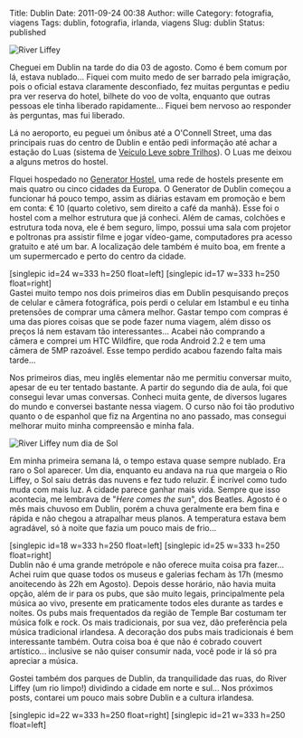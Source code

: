 Title: Dublin
Date: 2011-09-24 00:38
Author: wille
Category: fotografia, viagens
Tags: dublin, fotografia, irlanda, viagens
Slug: dublin
Status: published

![River
Liffey](http://images.wille.blog.br/dscn0096.jpg)

Cheguei em Dublin na tarde do dia 03 de agosto. Como é bem comum por lá,
estava nublado... Fiquei com muito medo de ser barrado pela imigração,
pois o oficial estava claramente desconfiado, fez muitas perguntas e
pediu pra ver reserva do hotel, bilhete do voo de volta, enquanto que
outras pessoas ele tinha liberado rapidamente... Fiquei bem nervoso ao
responder às perguntas, mas fui liberado.

Lá no aeroporto, eu peguei um ônibus até a O'Connell Street, uma das
principais ruas do centro de Dublin e então pedi informação até achar a
estação do Luas (sistema de [Veículo Leve sobre
Trilhos](http://pt.wikipedia.org/wiki/Vlt)). O Luas me deixou a alguns
metros do hostel.

FIquei hospedado no [Generator
Hostel](http://www.generatorhostels.com/en/dublin/), uma rede de hostels
presente em mais quatro ou cinco cidades da Europa. O Generator de
Dublin começou a funcionar há pouco tempo, assim as diárias estavam em
promoção e bem em conta: € 10 (quarto coletivo, sem direito a café da
manhã). Esse foi o hostel com a melhor estrutura que já conheci. Além de
camas, colchões e estrutura toda nova, ele é bem seguro, limpo, possui
uma sala com projetor e poltronas pra assistir filme e jogar vídeo-game,
computadores pra acesso gratuito e até um bar. A localização dele também
é muito boa, em frente a um supermercado e perto do centro da cidade.

[singlepic id=24 w=333 h=250 float=left] [singlepic id=17 w=333 h=250
float=right]  
Gastei muito tempo nos dois primeiros dias em Dublin pesquisando preços
de celular e câmera fotográfica, pois perdi o celular em Istambul e eu
tinha pretensões de comprar uma câmera melhor. Gastar tempo com compras
é uma das piores coisas que se pode fazer numa viagem, além disso os
preços lá nem estavam tão interessantes... Acabei não comprando a câmera
e comprei um HTC Wildfire, que roda Android 2.2 e tem uma câmera de 5MP
razoável. Esse tempo perdido acabou fazendo falta mais tarde...

Nos primeiros dias, meu inglês elementar não me permitiu conversar
muito, apesar de eu ter tentado bastante. A partir do segundo dia de
aula, foi que consegui levar umas conversas. Conheci muita gente, de
diversos lugares do mundo e conversei bastante nessa viagem. O curso não
foi tão produtivo quanto o de espanhol que fiz na Argentina no ano
passado, mas consegui melhorar muito minha compreensão e minha fala.

![River Liffey num dia de
Sol](http://images.wille.blog.br/imag0170.jpg)

Em minha primeira semana lá, o tempo estava quase sempre nublado. Era
raro o Sol aparecer. Um dia, enquanto eu andava na rua que margeia o Rio
Liffey, o Sol saiu detrás das nuvens e fez tudo reluzir. É incrível como
tudo muda com mais luz. A cidade parece ganhar mais vida. Sempre que
isso acontecia, me lembrava de "*Here comes the sun*", dos Beatles.
Agosto é o mês mais chuvoso em Dublin, porém a chuva geralmente era bem
fina e rápida e não chegou a atrapalhar meus planos. A temperatura
estava bem agradável, só à noite que fazia um pouco mais de frio...

[singlepic id=18 w=333 h=250 float=left] [singlepic id=25 w=333 h=250
float=right]  
Dublin não é uma grande metrópole e não oferece muita coisa pra
fazer... Achei ruim que quase todos os museus e galerias fecham às 17h
(mesmo anoitecendo às 22h em Agosto). Depois desse horário, não havia
muita opção, além de ir para os pubs, que são muito legais,
principalmente pela música ao vivo, presente em praticamente todos eles
durante as tardes e noites. Os pubs mais frequentados da região de
Temple Bar costumam ter música folk e rock. Os mais tradicionais, por
sua vez, dão preferência pela música tradicional irlandesa. A decoração
dos pubs mais tradicionais é bem interessante também. Outra coisa boa é
que não é cobrado couvert artístico... inclusive se não quiser consumir
nada, você pode ir lá só pra apreciar a música.

Gostei também dos parques de Dublin, da tranquilidade das ruas, do River
Liffey (um rio limpo!) dividindo a cidade em norte e sul... Nos próximos
posts, contarei um pouco mais sobre Dublin e a cultura irlandesa.

[singlepic id=22 w=333 h=250 float=right] [singlepic id=21 w=333 h=250
float=left]
